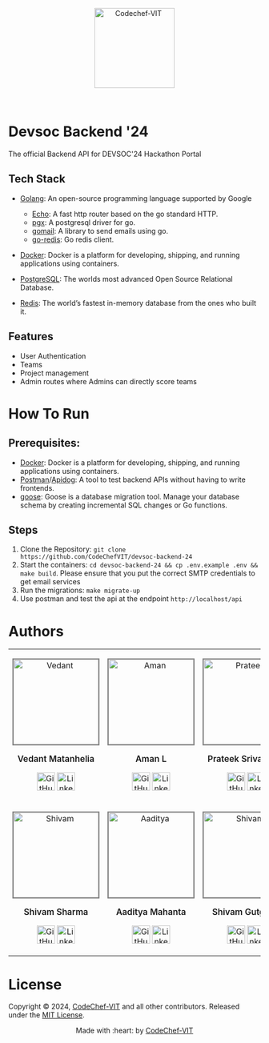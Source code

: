 <p align="center"><a href="https://www.codechefvit.com" target="_blank"><img src="https://i.ibb.co/4J9LXxS/cclogo.png" width=160 title="CodeChef-VIT" alt="Codechef-VIT"></a>
</p>
<br />

# Devsoc Backend '24

The official Backend API for DEVSOC'24 Hackathon Portal

## Tech Stack

- [Golang](https://go.dev): An open-source programming language supported by Google

  - [Echo](https://echo.labstack.com/): A fast http router based on the go standard HTTP.
  - [pgx](https://github.com/jackc/pgx): A postgresql driver for go.
  - [gomail](https://github.com/go-gomail/gomail): A library to send emails using go.
  - [go-redis](https://github.com/redis/go-redis): Go redis client.

- [Docker](https://www.docker.com): Docker is a platform for developing, shipping, and running applications using containers.
- [PostgreSQL](https://www.postgresql.org/): The worlds most advanced Open Source Relational Database.
- [Redis](https://redis.io): The world’s fastest in-memory database from the ones who built it.

## Features

- User Authentication
- Teams
- Project management
- Admin routes where Admins can directly score teams

# How To Run

## Prerequisites:

- [Docker](https://www.docker.com): Docker is a platform for developing, shipping, and running applications using containers.
- [Postman](https://www.postman.com)/[Apidog](https://apidog.com): A tool to test backend APIs without having to write frontends.
- [goose](https://github.com/pressly/goose): Goose is a database migration tool. Manage your database schema by creating incremental SQL changes or Go functions.

## Steps

1.  Clone the Repository: `git clone https://github.com/CodeChefVIT/devsoc-backend-24`
2.  Start the containers: `cd devsoc-backend-24 && cp .env.example .env && make build`. Please ensure that you put the correct SMTP credentials to get email services
3.  Run the migrations: `make migrate-up`
4.  Use postman and test the api at the endpoint `http://localhost/api`

# Authors

<table>
<tr align="center">
<td>
<p align="center">
<img src="https://avatars.githubusercontent.com/u/71623796?v=4" width="200" height="200" alt="Vedant"
style="border: 2px solid grey; width: 170px; height: 170px" />
</p>
<p style="font-size: 17px; font-weight: 600">Vedant Matanhelia</p>
<p align="center">
<a href="https://github.com/DanglingDynamo"><img
src="http://www.iconninja.com/files/241/825/211/round-collaboration-social-github-code-circle-network-icon.svg"
width="36" height="36" alt="GitHub" /></a>
<a href="https://www.linkedin.com/in/vedant-matanhelia-aa171027b/">
<img src="http://www.iconninja.com/files/863/607/751/network-linkedin-social-connection-circular-circle-media-icon.svg"
width="36" height="36" alt="LinkedIn" />
</a>
</p>
</td>

<td>
<p align="center">
<img src="https://avatars.githubusercontent.com/u/86644389?v=4" width="200" height="200" alt="Aman"
style="border: 2px solid grey; width: 170px; height: 170px" />
</p>
<p style="font-size: 17px; font-weight: 600">Aman L</p>
<p align="center">
<a href="https://github.com/Killerrekt"><img
src="http://www.iconninja.com/files/241/825/211/round-collaboration-social-github-code-circle-network-icon.svg"
width="36" height="36" alt="GitHub" /></a>
<a href="https://www.linkedin.com/in/aman-l-922819251/">
<img src="http://www.iconninja.com/files/863/607/751/network-linkedin-social-connection-circular-circle-media-icon.svg"
width="36" height="36" alt="LinkedIn" />
</a>
</p>
</td>

<td>
<p align="center">
<img src="https://avatars.githubusercontent.com/u/133687995?v=4" width="200" height="200" alt="Prateek"
style="border: 2px solid grey; width: 170px; height: 170px" />
</p>
<p style="font-size: 17px; font-weight: 600">Prateek Srivastava</p>
<p align="center">
<a href="https://github.com/prateek-srivastava001"><img
src="http://www.iconninja.com/files/241/825/211/round-collaboration-social-github-code-circle-network-icon.svg"
width="36" height="36" alt="GitHub" /></a>
<a href="https://www.linkedin.com/in/prateeksrivastava-/">
<img src="http://www.iconninja.com/files/863/607/751/network-linkedin-social-connection-circular-circle-media-icon.svg"
width="36" height="36" alt="LinkedIn" />
</a>
</p>
</td>

<td>
<p align="center">
<img src="https://avatars.githubusercontent.com/u/84951451?v=4" width="200" height="200" alt="Akshat"
style="border: 2px solid grey; width: 170px; height: 170px" />
</p>
<p style="font-size: 17px; font-weight: 600">Akshat Gupta</p>
<p align="center">
<a href="https://github.com/Oik17"><img
src="http://www.iconninja.com/files/241/825/211/round-collaboration-social-github-code-circle-network-icon.svg"
width="36" height="36" alt="GitHub" /></a>
<a href="https://www.linkedin.com/in/akshat-gupta-864b39235/">
<img src="http://www.iconninja.com/files/863/607/751/network-linkedin-social-connection-circular-circle-media-icon.svg"
width="36" height="36" alt="LinkedIn" />
</a>
</p>
</td>

</tr>

<tr align="center">
<td>
<p align="center">
<img src="https://avatars.githubusercontent.com/u/50650788?v=4" width="200" height="200" alt="Shivam"
style="border: 2px solid grey; width: 170px; height: 170px" />
</p>
<p style="font-size: 17px; font-weight: 600">Shivam Sharma</p>
<p align="center">
<a href="https://github.com/Mr-Emerald-Wolf"><img
src="http://www.iconninja.com/files/241/825/211/round-collaboration-social-github-code-circle-network-icon.svg"
width="36" height="36" alt="GitHub" /></a>
<a href="https://www.linkedin.com/in/shivam-sharma-6a0b1b1a7/">
<img src="http://www.iconninja.com/files/863/607/751/network-linkedin-social-connection-circular-circle-media-icon.svg"
width="36" height="36" alt="LinkedIn" />
</a>
</p>
</td>

<td>
<p align="center">
<img src="https://avatars.githubusercontent.com/u/91564450?v=4" width="200" height="200" alt="Aaditya"
style="border: 2px solid grey; width: 170px; height: 170px" />
</p>
<p style="font-size: 17px; font-weight: 600">Aaditya Mahanta</p>
<p align="center">
<a href="https://github.com/aditansh"><img
src="http://www.iconninja.com/files/241/825/211/round-collaboration-social-github-code-circle-network-icon.svg"
width="36" height="36" alt="GitHub" /></a>
<a href="https://www.linkedin.com/in/aadityamahanta/">
<img src="http://www.iconninja.com/files/863/607/751/network-linkedin-social-connection-circular-circle-media-icon.svg"
width="36" height="36" alt="LinkedIn" />
</a>
</p>
</td>

<td>
<p align="center">
<img src="https://avatars.githubusercontent.com/u/100862487?v=4" width="200" height="200" alt="Shivam"
style="border: 2px solid grey; width: 170px; height: 170px" />
</p>
<p style="font-size: 17px; font-weight: 600">Shivam Gutgutia</p>
<p align="center">
<a href="https://github.com/shivamgutgutia"><img
src="http://www.iconninja.com/files/241/825/211/round-collaboration-social-github-code-circle-network-icon.svg"
width="36" height="36" alt="GitHub" /></a>
<a href="https://www.linkedin.com/in/shivamgutgutia/">
<img src="http://www.iconninja.com/files/863/607/751/network-linkedin-social-connection-circular-circle-media-icon.svg"
width="36" height="36" alt="LinkedIn" />
</a>
</p>
</td>
</tr>
</table>

# License

Copyright © 2024, [CodeChef-VIT](https://github.com/CodeChefVIT) and all other contributors.
Released under the [MIT License](LICENSE).

<p align="center">
Made with :heart: by <a href="https://www.codechefvit.com" target="_blank">CodeChef-VIT</a>
</p>
